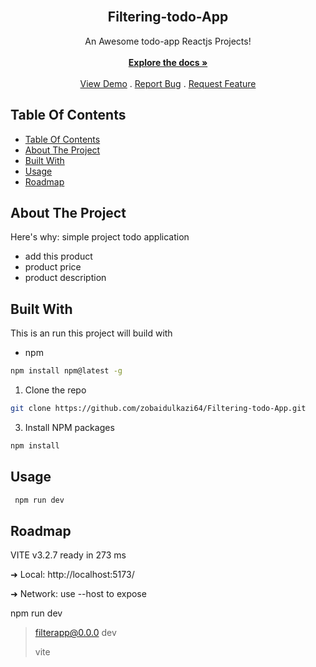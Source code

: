 <br/>


  <h2 align="center">Filtering-todo-App</h2>

  <p align="center">
    An Awesome todo-app Reactjs Projects!
    <br/>
    <br/>
    <a href="https://github.com/zobaidulkazi64/Filtering-todo-App.git"><strong>Explore the docs »</strong></a>
    <br/>
    <br/>
    <a href="/">View Demo</a>
    .
    <a href="">Report Bug</a>
    .
    <a href="">Request Feature</a>
  </p>
</p>



## Table Of Contents

- [Table Of Contents](#table-of-contents)
- [About The Project](#about-the-project)
- [Built With](#built-with)
- [Usage](#usage)
- [Roadmap](#roadmap)

## About The Project



Here's why:
simple project todo application 

* add this product
* product price
* product description 





## Built With


This is an run this project will build with
* npm

```sh
npm install npm@latest -g
```

1. Clone the repo

```sh
git clone https://github.com/zobaidulkazi64/Filtering-todo-App.git

```

3. Install NPM packages

```sh
npm install
```


## Usage

```sh
 npm run dev
```


## Roadmap

  VITE v3.2.7  ready in 273 ms

  ➜  Local:   http://localhost:5173/

  ➜  Network: use --host to expose

 npm run dev

> filterapp@0.0.0 dev
> 
> vite
